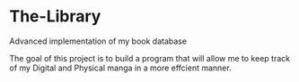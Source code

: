 # The-Library
Advanced implementation of my book database

The goal of this project is to build a program that will allow me to keep track of my Digital and Physical manga in a more effcient manner.
